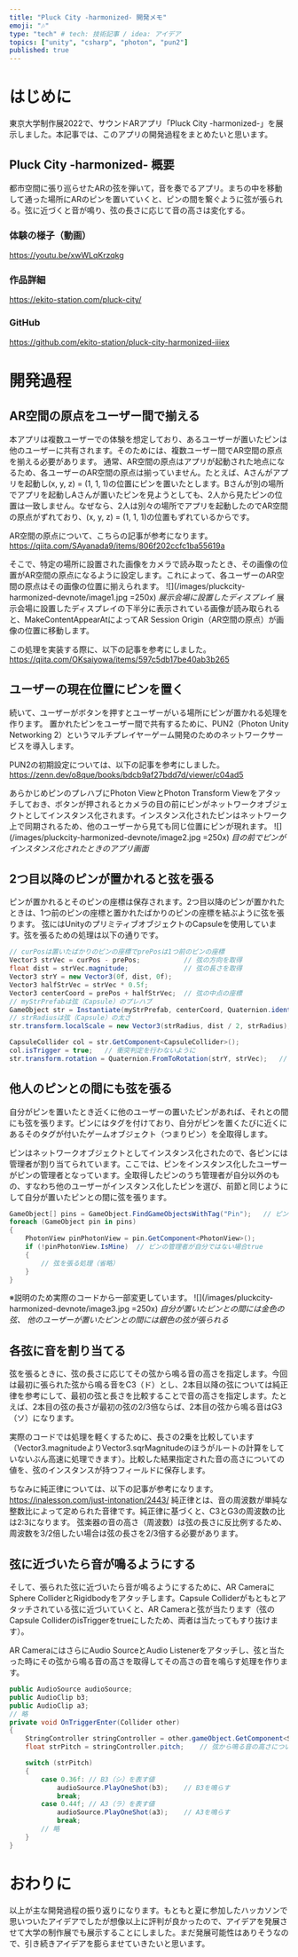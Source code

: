 ```yaml
---
title: "Pluck City -harmonized- 開発メモ"
emoji: "🎶"
type: "tech" # tech: 技術記事 / idea: アイデア
topics: ["unity", "csharp", "photon", "pun2"]
published: true
---
```

# はじめに
東京大学制作展2022で、サウンドARアプリ「Pluck City -harmonized-」を展示しました。本記事では、このアプリの開発過程をまとめたいと思います。
## Pluck City -harmonized- 概要
都市空間に張り巡らせたARの弦を弾いて，音を奏でるアプリ。まちの中を移動して通った場所にARのピンを置いていくと、ピンの間を繋ぐように弦が張られる。弦に近づくと音が鳴り、弦の長さに応じて音の高さは変化する。
### 体験の様子（動画）
https://youtu.be/xwWLqKrzqkg
### 作品詳細
https://ekito-station.com/pluck-city/
### GitHub
https://github.com/ekito-station/pluck-city-harmonized-iiiex
# 開発過程
## AR空間の原点をユーザー間で揃える
本アプリは複数ユーザーでの体験を想定しており、あるユーザーが置いたピンは他のユーザーに共有されます。そのためには、複数ユーザー間でAR空間の原点を揃える必要があります。
通常、AR空間の原点はアプリが起動された地点になるため、各ユーザーのAR空間の原点は揃っていません。たとえば、Aさんがアプリを起動し(x, y, z) = (1, 1, 1)の位置にピンを置いたとします。Bさんが別の場所でアプリを起動しAさんが置いたピンを見ようとしても、2人から見たピンの位置は一致しません。なぜなら、2人は別々の場所でアプリを起動したのでAR空間の原点がずれており、(x, y, z) = (1, 1, 1)の位置もずれているからです。

AR空間の原点について、こちらの記事が参考になります。
https://qiita.com/SAyanada9/items/806f202ccfc1ba55619a

そこで、特定の場所に設置された画像をカメラで読み取ったとき、その画像の位置がAR空間の原点になるように設定します。これによって、各ユーザーのAR空間の原点はその画像の位置に揃えられます。
![](/images/pluckcity-harmonized-devnote/image1.jpg =250x)
*展示会場に設置したディスプレイ*
展示会場に設置したディスプレイの下半分に表示されている画像が読み取られると、MakeContentAppearAtによってAR Session Origin（AR空間の原点）が画像の位置に移動します。

この処理を実装する際に、以下の記事を参考にしました。
https://qiita.com/OKsaiyowa/items/597c5db17be40ab3b265
## ユーザーの現在位置にピンを置く
続いて、ユーザーがボタンを押すとユーザーがいる場所にピンが置かれる処理を作ります。
置かれたピンをユーザー間で共有するために、PUN2（Photon Unity Networking 2）というマルチプレイヤーゲーム開発のためのネットワークサービスを導入します。

PUN2の初期設定については、以下の記事を参考にしました。
https://zenn.dev/o8que/books/bdcb9af27bdd7d/viewer/c04ad5

あらかじめピンのプレハブにPhoton ViewとPhoton Transform Viewをアタッチしておき、ボタンが押されるとカメラの目の前にピンがネットワークオブジェクトとしてインスタンス化されます。インスタンス化されたピンはネットワーク上で同期されるため、他のユーザーから見ても同じ位置にピンが現れます。
![](/images/pluckcity-harmonized-devnote/image2.jpg =250x)
*目の前でピンがインスタンス化されたときのアプリ画面*

## 2つ目以降のピンが置かれると弦を張る
ピンが置かれるとそのピンの座標は保存されます。2つ目以降のピンが置かれたときは、1つ前のピンの座標と置かれたばかりのピンの座標を結ぶように弦を張ります。
弦にはUnityのプリミティブオブジェクトのCapsuleを使用しています。弦を張るための処理は以下の通りです。
```csharp
// curPosは置いたばかりのピンの座標でprePosは1つ前のピンの座標
Vector3 strVec = curPos - prePos;           // 弦の方向を取得
float dist = strVec.magnitude;              // 弦の長さを取得
Vector3 strY = new Vector3(0f, dist, 0f);
Vector3 halfStrVec = strVec * 0.5f;
Vector3 centerCoord = prePos + halfStrVec;  // 弦の中点の座標        
// myStrPrefabは弦（Capsule）のプレハブ
GameObject str = Instantiate(myStrPrefab, centerCoord, Quaternion.identity);    // 弦をインスタンス化
// strRadiusは弦（Capsule）の太さ
str.transform.localScale = new Vector3(strRadius, dist / 2, strRadius);         // ひとまず弦をY軸方向に伸ばす

CapsuleCollider col = str.GetComponent<CapsuleCollider>();
col.isTrigger = true;   // 衝突判定を行わないように
str.transform.rotation = Quaternion.FromToRotation(strY, strVec);   // 弦を本来の方向に回転
```

## 他人のピンとの間にも弦を張る
自分がピンを置いたとき近くに他のユーザーの置いたピンがあれば、それとの間にも弦を張ります。ピンにはタグを付けており、自分がピンを置くたびに近くにあるそのタグが付いたゲームオブジェクト（つまりピン）を全取得します。

ピンはネットワークオブジェクトとしてインスタンス化されたので、各ピンには管理者が割り当てられています。ここでは、ピンをインスタンス化したユーザーがピンの管理者となっています。全取得したピンのうち管理者が自分以外のもの、すなわち他のユーザーがインスタンス化したピンを選び、前節と同じようにして自分が置いたピンとの間に弦を張ります。
```csharp
GameObject[] pins = GameObject.FindGameObjectsWithTag("Pin");   // ピンを全取得
foreach (GameObject pin in pins)
{
    PhotonView pinPhotonView = pin.GetComponent<PhotonView>();
    if (!pinPhotonView.IsMine)  // ピンの管理者が自分ではない場合true
    {
        // 弦を張る処理（省略）
    }
}
```
※説明のため実際のコードから一部変更しています。
![](/images/pluckcity-harmonized-devnote/image3.jpg =250x)
*自分が置いたピンとの間には金色の弦、
他のユーザーが置いたピンとの間には銀色の弦が張られる*

## 各弦に音を割り当てる
弦を張るときに、弦の長さに応じてその弦から鳴る音の高さを指定します。今回は最初に張られた弦から鳴る音をC3（ド）とし、2本目以降の弦については純正律を参考にして、最初の弦と長さを比較することで音の高さを指定します。たとえば、2本目の弦の長さが最初の弦の2/3倍ならば、2本目の弦から鳴る音はG3（ソ）になります。

実際のコードでは処理を軽くするために、長さの2乗を比較しています（Vector3.magnitudeよりVector3.sqrMagnitudeのほうがルートの計算をしていないぶん高速に処理できます）。比較した結果指定された音の高さについての値を、弦のインスタンスが持つフィールドに保存します。

ちなみに純正律については、以下の記事が参考になります。
https://inalesson.com/just-intonation/2443/
純正律とは、音の周波数が単純な整数比によって定められた音律です。純正律に基づくと、C3とG3の周波数の比は2:3になります。
弦楽器の音の高さ（周波数）は弦の長さに反比例するため、周波数を3/2倍したい場合は弦の長さを2/3倍する必要があります。

## 弦に近づいたら音が鳴るようにする
そして、張られた弦に近づいたら音が鳴るようにするために、AR CameraにSphere ColliderとRigidbodyをアタッチします。Capsule Colliderがもともとアタッチされている弦に近づいていくと、AR Cameraと弦が当たります（弦のCapsule ColliderのisTriggerをtrueにしたため、両者は当たってもすり抜けます）。

AR CameraにはさらにAudio SourceとAudio Listenerをアタッチし、弦と当たった時にその弦から鳴る音の高さを取得してその高さの音を鳴らす処理を作ります。
```csharp
public AudioSource audioSource;
public AudioClip b3;
public AudioClip a3;
// 略
private void OnTriggerEnter(Collider other)
{
    StringController stringController = other.gameObject.GetComponent<StringController>();  // 弦にアタッチされたスクリプトを取得
    float strPitch = stringController.pitch;    // 弦から鳴る音の高さについての値を取得

    switch (strPitch)
    {
        case 0.36f: // B3（シ）を表す値
            audioSource.PlayOneShot(b3);    // B3を鳴らす
            break;
        case 0.44f; // A3（ラ）を表す値
            audioSource.PlayOneShot(a3);    // A3を鳴らす
            break;
        // 略
    }
}
```

#  おわりに
以上が主な開発過程の振り返りになります。もともと夏に参加したハッカソンで思いついたアイデアでしたが想像以上に評判が良かったので、アイデアを発展させて大学の制作展でも展示することにしました。まだ発展可能性はありそうなので、引き続きアイデアを膨らませていきたいと思います。